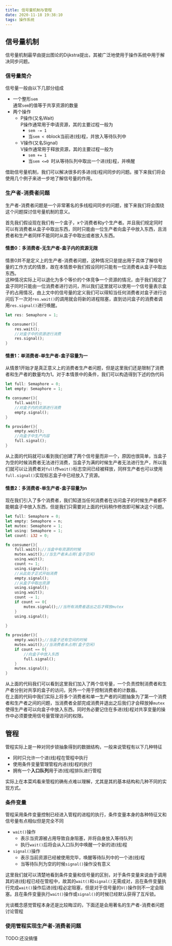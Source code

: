 ```yaml
---
title: 信号量机制与管程
date: 2020-11-18 19:38:10
tags: 操作系统
---
```


## 信号量机制
信号量机制最早由提出图论的Dijkstra提出，其被广泛地使用于操作系统中用于解决同步问题。

### 信号量简介
信号量一般由以下几部分组成

- 一个整形```sem```  
通常```sem```的值等于共享资源的数量
- 两个操作
    - P操作(又名Wait)  
    P操作通常用于申请资源，其的主要过程一般为
        - ```sem -= 1```
        - 当```sem < 0```block当前进(线)程，并放入等待队列中
    - V操作(又名Signal)  
    V操作通常用于释放资源，其的主要过程一般为
        - ```sem += 1```
        - 当```sem <=0 ```时从等待队列中取出一个进(线)程，并唤醒

借助信号量机制，我们可以解决很多的多进(线)程间同步的问题。接下来我们将会使用几个例子来进一步地了解信号量的作用。

### 生产者-消费者问题
生产者-消费者问题是一个非常著名的多线程间同步的问题，接下来我们将会围绕这个问题探讨信号量机制的意义。

首先我们假设现在我们有一个盒子，x个消费者和y个生产者。并且我们规定同时可以有消费者从盒子中取出东西，同时只能由一位生产者向盒子中放入东西，且消费者和生产者同样不能同时从盒子中取出或者放入东西。

#### 情景0：多消费者-无生产者-盒子内的资源无限

情景0并不是定义上的生产者-消费者问题，这种情况只是提出用于具体了解信号量的工作方式的情景，故在本情景中我们假设同时只能有一位消费者从盒子中取出东西。  
这种情况实际上可以退化为多个等价的个体竞争一个资源的情况，由于我们规定了盒子同时只能由一位消费者进行访问，所以我们这里就可以使用一个信号量表示盒子的占用情况，由上文中的信号量的定义我们可以得知当任何消费者对盒子进行访问后下一次对```res.wait()```的调用就会将新的进程阻塞，直到访问盒子的消费者调用```res.signal()```进行唤醒。
```rust
let res: Semaphore = 1;

fn consumer(){
    res.wait();
    //对盒子中的资源进行消费
    res.signal();
}
```

#### 情景1：单消费者-单生产者-盒子容量为一

从情景1开始才是真正意义上的消费者生产者问题，但是这里我们还是限制了消费者和生产者的数量均为1。对于本情景中的条件，我们可以构造得到下述的伪代码
```rust
let full: Semaphore = 0;
let empty: Semaphore = 1;

fn consumer(){
    full.wait();
    //对盒子内的资源进行消费
    empty.signal();
}

fn provider(){
    empty.wait();
    //向盒子中生产内容
    full.signal();
}
```
从上面的代码就可以看到我们创建了两个信号量而非一个，原因也很简单，当盒子为空的时候消费者无法进行消费，当盒子为满的时候生产者无法进行生产，所以我们就可以让消费者对```full```作```wait()```标志空间已经被释放，同样生产者也可以使用```full.signal()```实现标志盒子中已经放入了资源。

#### 情景2：多消费者-单生产者-盒子容量为n

现在我们引入了多个消费者，我们知道当任何消费者在访问盒子的时候生产者都不能朝盒子中放入东西，但是我们只需要对上面的代码稍作修改即可解决这个问题。

```rust
let full: Semaphore = 0;
let empty: Semaphore = n;
let mutex: Semaphore = 1;
let using: Semaphore = 1;
let count: i32 = 0;

fn consumer(){
    full.wait();//当盒中有资源的时候
    mutex.wait();//当生产者未占用(盒子空闲)
    using.wait();
    count += 1;
    using.signal();
    //从此处才正式开始消费
    empty.signal();
    //从盒子中取出资源
    using.signal();
    using.wait();
    count -= 1;
    if count == 0{
        mutex.signal();//当所有消费者退出之后才释放mutex
    }
    using.signal();
    
}

fn provider(){
    empty.wait();//当盒子还有空间的时候
    mutex.wait();//当消费者未占用(盒子空闲)
    if count == 0{
        //向盒子中放入东西
        full.signal();
    }
    mutex.signal();   
}
```
从上面的代码我们可以看到这里我们加入了两个信号量，一个负责控制消费者和生产者分别对共享的盒子的访问，另外一个用于控制消费者的计数器。  
在上面的代码中我们实际上将多个消费者和单一生产者的问题抽象为了第一个消费者和生产者之间的问题，当消费者全部完成消费并退出之后我们才会释放掉```mutex```使得生产者可以向盒子中放入东西。同时务必要记住在多进(线)程对共享变量的操作中必须要使用信号量管理访问的权限。

## 管程
管程实际上是一种对同步锁抽象得到的数据结构，一般来说管程有以下几种特征
- 同时只允许一个进(线)程在管程中执行
- 使用条件变量管理管程内进(线)程的执行
- 拥有一个**入口队列**用于进(线)程排队进行管程  

实际上在本菜鸡看来管程的确有点难以理解，尤其是其的基本结构和几种不同的实现方式。

### 条件变量
管程采用条件变量控制已经进入管程的进程的执行，条件变量本身的各种特征又和信号量有点相似但是完全不同
- ```wait()```操作
    - 表示当资源被占用导致自身阻塞，并将自身放入等待队列
    - 执行```wait()```后将会从入口队列中唤醒一个新的进(线)程
- ```signal()```操作
    - 表示当前资源已经被使用完毕，唤醒等待队列中的一个进(线)程
    - 当等待队列为空的时候```signal()```操作没有意义

这里我们就可以清楚地看到条件变量和信号量的区别，对于条件变量来说由于调用其的进(线)程已经在管程中，故其的```wait()```和```signal()```无需成对，且在条件变量执行完成```wait()```操作后进(线)程必定阻塞，但是对于信号量的```V()```操作则不一定会阻塞。且在条件变量执行```wait()```操作或```signal()```的时候已经默认获得了互斥锁。

光谈概念感觉管程本身还是比较晦涩的，下面还是会用著名的生产者-消费者问题讨论管程

### 使用管程实现生产者-消费者问题

TODO:还没搞懂